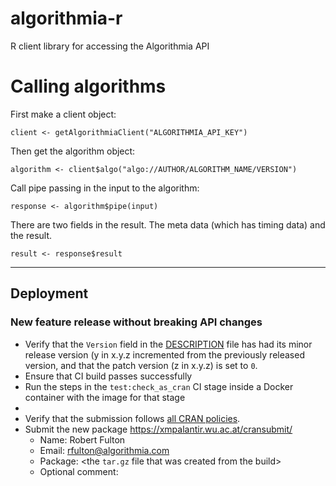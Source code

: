 # algorithmia-r
R client library for accessing the Algorithmia API

# Calling algorithms
First make a client object:

```
client <- getAlgorithmiaClient("ALGORITHMIA_API_KEY")
```

Then get the algorithm object:

```
algorithm <- client$algo("algo://AUTHOR/ALGORITHM_NAME/VERSION")
```

Call pipe passing in the input to the algorithm:

```
response <- algorithm$pipe(input)
```

There are two fields in the result. The meta data (which has timing data) and the result.

```
result <- response$result
```

* * * * *

## Deployment

### New feature release without breaking API changes

* Verify that the `Version` field in the [DESCRIPTION](DESCRIPTION) file has had its minor release version (y in x.y.z incremented from the previously released version, and that the patch version (z in x.y.z) is set to `0`.
* Ensure that CI build passes successfully
* Run the steps in the `test:check_as_cran` CI stage inside a Docker container with the image for that stage
* 
* Verify that the submission follows [all CRAN policies](https://cran.r-project.org/web/packages/policies.html).
* Submit the new package https://xmpalantir.wu.ac.at/cransubmit/
  * Name: Robert Fulton
  * Email: rfulton@algorithmia.com
  * Package: <the `tar.gz` file that was created from the build>
  * Optional comment: <leave blank>
